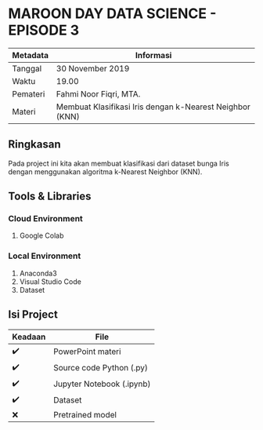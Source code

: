 # MAROON DAY DATA SCIENCE - EPISODE 3

Metadata|Informasi
----|-----
Tanggal|30 November 2019
Waktu|19.00
Pemateri|Fahmi Noor Fiqri, MTA.
Materi|Membuat Klasifikasi Iris dengan k-Nearest Neighbor (KNN)

## Ringkasan

Pada project ini kita akan membuat klasifikasi dari dataset bunga Iris dengan menggunakan algoritma k-Nearest Neighbor (KNN).

## Tools & Libraries

### Cloud Environment

1. Google Colab

### Local Environment

1. Anaconda3
2. Visual Studio Code
3. Dataset

## Isi Project

Keadaan|File
---|---
:heavy_check_mark:|PowerPoint materi
:heavy_check_mark:|Source code Python (.py)
:heavy_check_mark:|Jupyter Notebook (.ipynb)
:heavy_check_mark:|Dataset
:x:|Pretrained model
